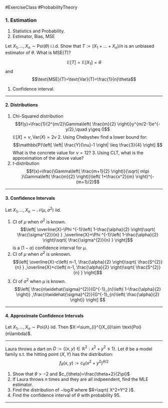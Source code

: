 #ExerciseClass #ProbabilityTheory 

### 1. Estimation

1. Statistics and Probability.
2. Estimator, Bias, MSE

Let $X_{1},\dots,X_{n}\sim \text{Poi}(\theta)$ i.i.d. Show that $T:=(X_{1}+\dots+X_{n}) / n$ is an unbiased estimator of $\theta$. What is $\text{MSE}(T)$?

$$\mathbb{E}[T]=\mathbb{E}[X_{1}]=\theta$$ and $$\text{MSE}(T)=\text{Var}(T)=\frac{1}{n}\theta$$

1. Confidence interval.

---
#### 2. Distributions
1. Chi-Squared distribution
	$$f(y)=\frac{1}{2^{m/2}\Gamma\left( \frac{m}{2} \right)}y^{m/2-1}e^{-y/2},\quad y\geq 0$$
	$\mathbb{E}[X]=\nu,\text{Var}(X)=2\nu$
	2. Using Chebyshev find a lower bound for: $$\mathbb{P}\left[ \left| \frac{Y}{\nu}-1 \right| \leq \frac{3}{4} \right] $$What is the concrete value for $\nu=12$?
	3. Using CLT, what is the approximation of the above value?
2. $t$-distribution
	$$f(x)=\frac{\Gamma\left( \frac{m+1}{2} \right)}{\sqrt{ m\pi }\Gamma\left( \frac{m}{2} \right)}\left( 1+\frac{x^2}{m} \right)^{-(m+1)/2}$$

---
#### 3. Confidence Intervals
Let $X_{1},\dots,X_{n}\sim \mathcal{N}(\mu,\sigma^{2})$ iid.
1. CI of $\mu$ when $\sigma^{2}$ is known. $$\left[ \overline{X}-\Phi ^{-1}\left( 1-\frac{\alpha}{2} \right)\sqrt{ \frac{\sigma^{2}}{n} } ,\overline{X}+\Phi ^{-1}\left( 1-\frac{\alpha}{2} \right)\sqrt{ \frac{\sigma^{2}}{n} } \right]$$is a $(1-\alpha)$ confidence interval for $\mu$.
2. CI of $\mu$ when $\sigma^{2}$ is unknown. $$\left[ \overline{X}-c\left( n-1, \frac{\alpha}{2} \right)\sqrt{ \frac{S^{2}}{n} } ,\overline{X}+c\left( n-1, \frac{\alpha}{2} \right)\sqrt{ \frac{S^{2}}{n} } \right]$$
3. CI of $\sigma^{2}$ when $\mu$ is known. $$\left[ \frac{n\widehat{\sigma}^{2}}{G^{-1}_{n}\left( 1-\frac{\alpha}{2} \right)} ,\frac{n\widehat{\sigma}^{2}}{G^{-1}_{n}\left( \frac{\alpha}{2} \right)} \right] $$

---
#### 4. Approximate Confidence Intervals
Let $X_{1},\dots,X_{n}\sim \text{Poi}(\lambda)$ iid. Then $X:=\sum_{i}^{}X_{i}\sim \text{Poi}(n\lambda)$. 

---
Laura throws a dart on $D:=\{ (x,y)\in \mathbb{R}^{2}:x^{2}+y^{2}\leq 1 \}$. Let $\theta$ be a model family s.t. the hitting point $(X,Y)$ has the distribution: $$f_{\theta}(x,y):=c_{\theta}(x^{2}+y^{2})^{\theta / 2}$$
1. Show that $\theta>-2$ and $c_{\theta}=\frac{\theta+2}{2\pi}$
2. If Laura throws $n$ times and they are all indpeendent, find the MLE estimator.
3. Find the distribution of $-\log R$ where $R=\sqrt{ X^2+Y^2 }$. 
4. Find the confidence interval of $\theta$ with probability $95$.

---
